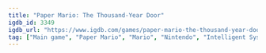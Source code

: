 ```yaml
---
title: "Paper Mario: The Thousand-Year Door"
igdb_id: 3349
igdb_url: "https://www.igdb.com/games/paper-mario-the-thousand-year-door"
tag: ["Main game", "Paper Mario", "Mario", "Nintendo", "Intelligent Systems Co., Ltd.", "Role-playing (RPG)", "Turn-based strategy (TBS)", "Quiz/Trivia", "Adventure", "Single player", "Third person", "Action", "Fantasy", "Science fiction", "Comedy"]
---
```

